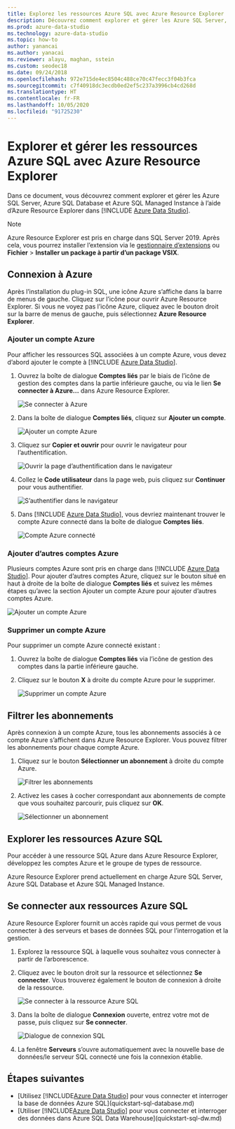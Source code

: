 ```yaml
---
title: Explorez les ressources Azure SQL avec Azure Resource Explorer
description: Découvrez comment explorer et gérer les Azure SQL Server, Azure SQL Database et Azure SQL Managed Instance à l’aide d’Azure Resource Explorer.
ms.prod: azure-data-studio
ms.technology: azure-data-studio
ms.topic: how-to
author: yanancai
ms.author: yanacai
ms.reviewer: alayu, maghan, sstein
ms.custom: seodec18
ms.date: 09/24/2018
ms.openlocfilehash: 972e715de4ec8504c488ce70c47fecc3f04b3fca
ms.sourcegitcommit: c7f40918dc3ecdb0ed2ef5c237a3996cb4cd268d
ms.translationtype: HT
ms.contentlocale: fr-FR
ms.lasthandoff: 10/05/2020
ms.locfileid: "91725230"
---
```

# <a name="explore-and-manage-azure-sql-resources-with-azure-resource-explorer"></a>Explorer et gérer les ressources Azure SQL avec Azure Resource Explorer

Dans ce document, vous découvrez comment explorer et gérer les Azure SQL Server, Azure SQL Database et Azure SQL Managed Instance à l’aide d’Azure Resource Explorer dans [!INCLUDE [Azure Data Studio](../includes/name-sos-short.md)].

>[!NOTE]
>Azure Resource Explorer est pris en charge dans SQL Server 2019. Après cela, vous pourrez installer l’extension via le [gestionnaire d’extensions](./extensions/add-extensions.md) ou **Fichier** > **Installer un package à partir d’un package VSIX**.

## <a name="connect-to-azure"></a>Connexion à Azure

Après l’installation du plug-in SQL, une icône Azure s’affiche dans la barre de menus de gauche. Cliquez sur l’icône pour ouvrir Azure Resource Explorer. Si vous ne voyez pas l’icône Azure, cliquez avec le bouton droit sur la barre de menus de gauche, puis sélectionnez **Azure Resource Explorer**.

### <a name="add-an-azure-account"></a>Ajouter un compte Azure

Pour afficher les ressources SQL associées à un compte Azure, vous devez d’abord ajouter le compte à [!INCLUDE [Azure Data Studio](../includes/name-sos-short.md)].

1. Ouvrez la boîte de dialogue **Comptes liés** par le biais de l’icône de gestion des comptes dans la partie inférieure gauche, ou via le lien **Se connecter à Azure...**  dans Azure Resource Explorer.

    ![Se connecter à Azure](media/azure-resource-explorer/sign-in-to-azure.png)

2. Dans la boîte de dialogue **Comptes liés**, cliquez sur **Ajouter un compte**.

    ![Ajouter un compte Azure](media/azure-resource-explorer/add-an-azure-account.png)

3. Cliquez sur **Copier et ouvrir** pour ouvrir le navigateur pour l’authentification.

    ![Ouvrir la page d’authentification dans le navigateur](media/azure-resource-explorer/open-authentication-in-browser.png)

4. Collez le **Code utilisateur** dans la page web, puis cliquez sur **Continuer** pour vous authentifier.

    ![S’authentifier dans le navigateur](media/azure-resource-explorer/authenticate-in-browser.png)

5. Dans [!INCLUDE [Azure Data Studio](../includes/name-sos-short.md)], vous devriez maintenant trouver le compte Azure connecté dans la boîte de dialogue **Comptes liés**.

    ![Compte Azure connecté](media/azure-resource-explorer/signed-in-azure-account.png)

### <a name="add-more-azure-accounts"></a>Ajouter d’autres comptes Azure

Plusieurs comptes Azure sont pris en charge dans [!INCLUDE [Azure Data Studio](../includes/name-sos-short.md)]. Pour ajouter d’autres comptes Azure, cliquez sur le bouton situé en haut à droite de la boîte de dialogue **Comptes liés** et suivez les mêmes étapes qu’avec la section Ajouter un compte Azure pour ajouter d’autres comptes Azure.

![Ajouter un compte Azure](media/azure-resource-explorer/add-more-azure-account.png)

### <a name="remove-an-azure-account"></a>Supprimer un compte Azure

Pour supprimer un compte Azure connecté existant :

1. Ouvrez la boîte de dialogue **Comptes liés** via l’icône de gestion des comptes dans la partie inférieure gauche.
2. Cliquez sur le bouton **X** à droite du compte Azure pour le supprimer.

    ![Supprimer un compte Azure](media/azure-resource-explorer/remove-azure-account.png)

## <a name="filter-subscription"></a>Filtrer les abonnements

Après connexion à un compte Azure, tous les abonnements associés à ce compte Azure s’affichent dans Azure Resource Explorer. Vous pouvez filtrer les abonnements pour chaque compte Azure.

1. Cliquez sur le bouton **Sélectionner un abonnement** à droite du compte Azure.

   ![Filtrer les abonnements](media/azure-resource-explorer/filter-subscription.png)

2. Activez les cases à cocher correspondant aux abonnements de compte que vous souhaitez parcourir, puis cliquez sur **OK**.

   ![Sélectionner un abonnement](media/azure-resource-explorer/select-subscription.png)

## <a name="explore-azure-sql-resources"></a>Explorer les ressources Azure SQL

Pour accéder à une ressource SQL Azure dans Azure Resource Explorer, développez les comptes Azure et le groupe de types de ressource.

Azure Resource Explorer prend actuellement en charge Azure SQL Server, Azure SQL Database et Azure SQL Managed Instance.

## <a name="connect-to-azure-sql-resources"></a>Se connecter aux ressources Azure SQL

Azure Resource Explorer fournit un accès rapide qui vous permet de vous connecter à des serveurs et bases de données SQL pour l’interrogation et la gestion.

1. Explorez la ressource SQL à laquelle vous souhaitez vous connecter à partir de l’arborescence.
2. Cliquez avec le bouton droit sur la ressource et sélectionnez **Se connecter**. Vous trouverez également le bouton de connexion à droite de la ressource.

   ![Se connecter à la ressource Azure SQL](media/azure-resource-explorer/connect-to-azure-sql-resource.png)

3. Dans la boîte de dialogue **Connexion** ouverte, entrez votre mot de passe, puis cliquez sur **Se connecter**.

   ![Dialogue de connexion SQL](media/azure-resource-explorer/sql-connection-dialog.png)
4. La fenêtre **Serveurs** s’ouvre automatiquement avec la nouvelle base de données/le serveur SQL connecté une fois la connexion établie.

## <a name="next-steps"></a>Étapes suivantes

- [Utilisez [!INCLUDE[Azure Data Studio](../includes/name-sos-short.md)] pour vous connecter et interroger la base de données Azure SQL](quickstart-sql-database.md)
- [Utiliser [!INCLUDE[Azure Data Studio](../includes/name-sos-short.md)] pour vous connecter et interroger des données dans Azure SQL Data Warehouse](quickstart-sql-dw.md)